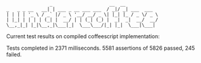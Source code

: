  ```
                 _                     __  __           
 _   _ _ __   __| | ___ _ __ ___ ___  / _|/ _| ___  ___ 
| | | | '_ \ / _` |/ _ \ '__/ __/ _ \| |_| |_ / _ \/ _ \
| |_| | | | | (_| |  __/ | | (_| (_) |  _|  _|  __/  __/
 \__,_|_| |_|\__,_|\___|_|  \___\___/|_| |_|  \___|\___|
```

Current test results on compiled coffeescript implementation:

Tests completed in 2371 milliseconds.
5581 assertions of 5826 passed, 245 failed.
